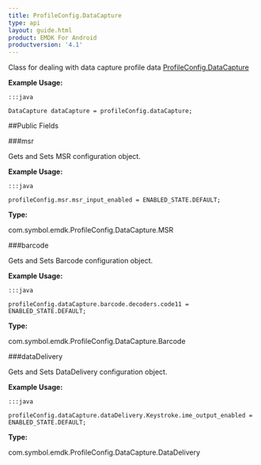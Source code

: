```yaml
---
title: ProfileConfig.DataCapture
type: api
layout: guide.html
product: EMDK For Android
productversion: '4.1'
---
```



Class for dealing with data capture profile data [ ProfileConfig.DataCapture](../ProfileConfig-DataCapture)
 
 

**Example Usage:**
	
	:::java
	
	DataCapture dataCapture = profileConfig.dataCapture;
	


##Public Fields

###msr

Gets and Sets MSR configuration object.
 
 

**Example Usage:**
	
	:::java
	
	profileConfig.msr.msr_input_enabled = ENABLED_STATE.DEFAULT;
	


**Type:**

com.symbol.emdk.ProfileConfig.DataCapture.MSR

###barcode

Gets and Sets Barcode configuration object.
 
 

**Example Usage:**
	
	:::java
	
	profileConfig.dataCapture.barcode.decoders.code11 = ENABLED_STATE.DEFAULT;
	


**Type:**

com.symbol.emdk.ProfileConfig.DataCapture.Barcode

###dataDelivery

Gets and Sets DataDelivery configuration object.
 
 

**Example Usage:**
	
	:::java
	
	profileConfig.dataCapture.dataDelivery.Keystroke.ime_output_enabled = ENABLED_STATE.DEFAULT;
	


**Type:**

com.symbol.emdk.ProfileConfig.DataCapture.DataDelivery









